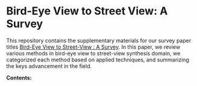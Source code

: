 # Bird-Eye View to Street View: A Survey

This repository contains the supplementary materials for our survey paper titles <a href="https://arxiv.org/abs/2405.08961" target="_blank">Bird-Eye View to Street-View : A Survey</a>. In this paper, we review various methods in bird-eye view to street-view synthesis domain, we categorized each method based on applied techniques, and summarizing the keys advancement in the field. 

**Contents:**

